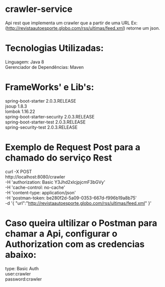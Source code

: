 # crawler-service

Api rest que implementa um crawler que a partir de uma URL Ex:(http://revistaautoesporte.globo.com/rss/ultimas/feed.xml) retorne um json.

# Tecnologias Utilizadas:

Linguagem: Java 8 \
Gerenciador de Dependências: Maven

# FrameWorks' e Lib's: 
spring-boot-starter 2.0.3.RELEASE \
jsoup 1.8.3 \
lombok 1.16.22 \
spring-boot-starter-security 2.0.3.RELEASE \
spring-boot-starter-test 2.0.3.RELEASE \
spring-security-test  2.0.3.RELEASE 

# Exemplo de Request Post para a chamado do serviço Rest 
 curl -X POST \
  http://localhost:8080/crawler \
  -H 'authorization: Basic Y3Jhd2xlcjpjcmF3bGVy' \
  -H 'cache-control: no-cache' \
  -H 'content-type: application/json' \
  -H 'postman-token: be280f2d-5a09-0353-667d-f996b19a8b75' \
  -d '{
	"url":"http://revistaautoesporte.globo.com/rss/ultimas/feed.xml"
}'
# Caso queira ultilizar o Postman para chamar a Api, configurar o Authorization com as credencias abaixo:
 type: Basic Auth \
 user:crawler \
 password:crawler 
